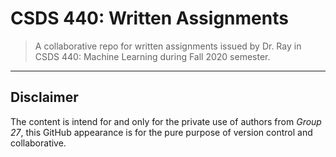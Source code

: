 # CSDS 440: Written Assignments

> A collaborative repo for written assignments issued by Dr. Ray in CSDS 440: Machine Learning during Fall 2020 semester.

---

## Disclaimer

The content is intend for and only for the private use of authors from *Group 27*, this GitHub appearance is for the pure purpose of version control and collaborative.